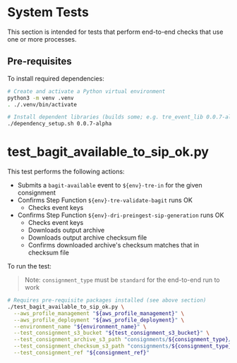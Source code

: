 # System Tests

This section is intended for tests that perform end-to-end checks that use
one or more processes.

## Pre-requisites

To install required dependencies:

```bash
# Create and activate a Python virtual environment
python3 -m venv .venv
. ./.venv/bin/activate

# Install dependent libraries (builds some; e.g. tre_event_lib 0.0.7-alpha)
./dependency_setup.sh 0.0.7-alpha
```

# test_bagit_available_to_sip_ok.py

This test performs the following actions:

* Submits a `bagit-available` event to `${env}-tre-in` for the given consignment
* Confirms Step Function `${env}-tre-validate-bagit` runs OK
  * Checks event keys
* Confirms Step Function `${env}-dri-preingest-sip-generation` runs OK
  * Checks event keys
  * Downloads output archive
  * Downloads output archive checksum file
  * Confirms downloaded archive's checksum matches that in checksum file

To run the test:

> Note: `consignment_type` must be `standard` for the end-to-end run to work

```bash
# Requires pre-requisite packages installed (see above section)
./test_bagit_available_to_sip_ok.py \
  --aws_profile_management "${aws_profile_management}" \
  --aws_profile_deployment "${aws_profile_deployment}" \
  --environment_name "${environment_name}" \
  --test_consignment_s3_bucket "${test_consignment_s3_bucket}" \
  --test_consignment_archive_s3_path "consignments/${consignment_type}/${consignment_ref}.tar.gz" \
  --test_consignment_checksum_s3_path "consignments/${consignment_type}/${consignment_ref}.tar.gz.sha256" \
  --test_consignment_ref "${consignment_ref}"
```
